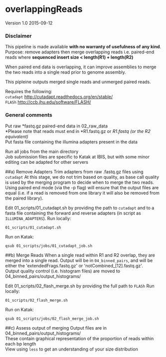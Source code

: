 # overlappingReads
Version 1.0 
2015-09-12  

### Disclaimer
This pipeline is made available **with no warranty of usefulness of any kind**.  
Purpose: remove adapters then merge overlapping reads i.e. paired-end reads where **sequenced insert size < length(R1) + length(R2)**  

When paired end data is overlapping, it can improve assemblies to merge the two reads into a single read
prior to genome assembly.

This pipleine outputs merged single reads and unmerged paired reads.  

Requires the following:  
`cutadapt`         http://cutadapt.readthedocs.org/en/stable/  
`FLASh`            http://ccb.jhu.edu/software/FLASH/ 

### General comments
Put raw *fastq.gz paired-end data in 02_raw_data  
*Please note that reads must end in *R1.fastq.gz or *R1.fastq (or the R2 equivalent)*   
Put fasta file containing the illumina adapters present in the data  

Run all jobs from the main directory  
Job submission files are specific to Katak at IBIS, but with some minor editing can be adapted for other servers  

##a) Remove Adapters
Trim adapters from raw .fastq.gz files using `cutadapt`
At this stage, we do not trim based on quality, as base call quality is used by the merging program to decide when to merge the two reads. Using paired end mode (via the -p flag) will ensure that the output files are equal (i.e. if a read is removed from one library it will also be removed from the paired library).

Edit 01_scripts/01_cutadapt.sh by providing the path to `cutadapt` and to a fasta file containing the forward and reverse adapters (in script as `ILLUMINA_ADAPTERS`).
Run locally:
```
01_scripts/01_cutadapt.sh
```

Run on Katak: 
```
qsub 01_scripts/jobs/01_cutadapt_job.sh
```

##b) Merge Reads
When a single read within R1 and R2 overlap, they are merged into a single read. 
Output will be in `04_binned_pairs`, and will be either the 'extendedFrags.fastq.gz' or 'notCombined_[12].fastq.gz'.  
Output quality control (i.e. histogram files) are moved to 04_binned_pairs/output_histograms/ 

Edit 01_scripts/02_flash_merge.sh by providing the full path to `FLASh` 
Run locally:
```
01_scripts/02_flash_merge.sh
```

Run on Katak: 
```
qsub 01_scripts/jobs/02_flash_merge_job.sh
```

##c) Assess output of merging
Output files are in 04_binned_pairs/output_histograms/  
These contain graphical representation of the proportion of reads within each bp length   
View using `less` to get an understanding of your size distribution
